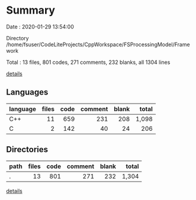 # Summary

Date : 2020-01-29 13:54:00

Directory /home/fsuser/CodeLiteProjects/CppWorkspace/FSProcessingModel/Framework

Total : 13 files,  801 codes, 271 comments, 232 blanks, all 1304 lines

[details](details.md)

## Languages
| language | files | code | comment | blank | total |
| :--- | ---: | ---: | ---: | ---: | ---: |
| C++ | 11 | 659 | 231 | 208 | 1,098 |
| C | 2 | 142 | 40 | 24 | 206 |

## Directories
| path | files | code | comment | blank | total |
| :--- | ---: | ---: | ---: | ---: | ---: |
| . | 13 | 801 | 271 | 232 | 1,304 |

[details](details.md)
